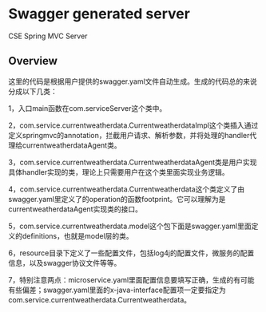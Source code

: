 # Swagger generated server

CSE Spring MVC Server


## Overview
这里的代码是根据用户提供的swagger.yaml文件自动生成。生成的代码总的来说分成以下几类：

1，入口main函数在com.serviceServer这个类中。

2，com.service.currentweatherdata.CurrentweatherdataImpl这个类插入通过定义springmvc的annotation，拦截用户请求、解析参数，并将处理的handler代理给currentweatherdataAgent类。

3，com.service.currentweatherdata.CurrentweatherdataAgent类是用户实现具体handler实现的类，理论上只需要用户在这个类里面实现业务逻辑。

4，com.service.currentweatherdata.Currentweatherdata这个类定义了由swagger.yaml里定义了的operation的函数footprint。它可以理解为是currentweatherdataAgent实现类的接口。

5，com.service.currentweatherdata.model这个包下面是swagger.yaml里面定义的definitions，也就是model层的类。

6，resource目录下定义了一些配置文件，包括log4j的配置文件，微服务的配置信息，以及swagger协议文件等等。

7，特别注意两点：microservice.yaml里面配置信息要填写正确，生成的有可能有些偏差；swagger.yaml里面的x-java-interface配置项一定要指定为com.service.currentweatherdata.Currentweatherdata。